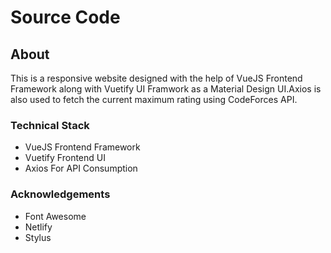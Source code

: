 # Source Code

## About
This is a responsive website designed with the help of VueJS Frontend Framework along with Vuetify UI Framwork as a Material Design UI.Axios is also used to fetch the current maximum rating using CodeForces API.

### Technical Stack
- VueJS Frontend Framework
- Vuetify Frontend UI 
- Axios For API Consumption

### Acknowledgements
- Font Awesome
- Netlify
- Stylus
